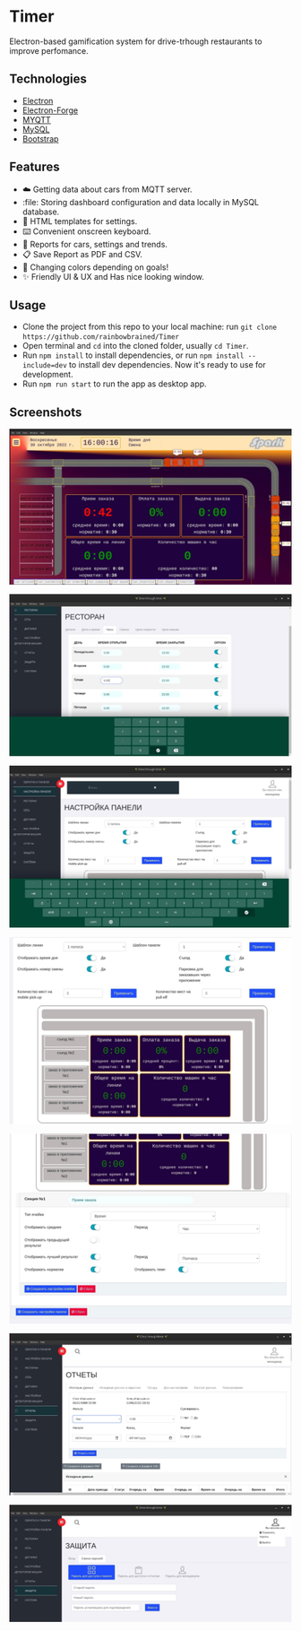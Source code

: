 # Timer
Electron-based gamification  system for drive-trhough restaurants to improve perfomance.


## Technologies
- [Electron](https://electronjs.org/)
- [Electron-Forge](https://www.electronforge.io/) 
- [MYQTT](https://www.npmjs.com/package/mqtt/)
- [MySQL](https://www.npmjs.com/package/mysql/) 
- [Bootstrap](https://getbootstrap.com/)  

## Features
- :cloud: Getting data about cars from MQTT server.
- :file: Storing dashboard configuration and data locally in MySQL database.
- :key: HTML templates for settings.
- :keyboard: Convenient onscreen keyboard.
- :bookmark_tabs: Reports for cars, settings and trends.
- :clipboard: Save Report as PDF and CSV.
- :car: Changing colors depending on goals!
- :sparkles: Friendly UI & UX and Has nice looking window. 

## Usage 
- Clone the project from this repo to your local machine: run `git clone https://github.com/rainbowbrained/Timer` 
- Open terminal and `cd` into the cloned folder, usually `cd Timer`. 
- Run `npm install` to install dependencies, or run `npm install --include=dev` to install dev dependencies. Now it's ready to use for development.
- Run `npm run start` to run the app as desktop app.  


## Screenshots
<p align="center">
  <img src="https://github.com/rainbowbrained/Timer/blob/main/screenshots/dashboard.jpg?raw=true" />
</p>

<p align="center">
  <img src="https://github.com/rainbowbrained/Timer/blob/main/screenshots/keyboard1.jpg?raw=true" />
</p>

<p align="center">
  <img src="https://github.com/rainbowbrained/Timer/blob/main/screenshots/keayboard2.jpg?raw=true" />
</p>

<p align="center">
  <img src="https://github.com/rainbowbrained/Timer/blob/main/screenshots/settings1.jpg?raw=true" />
</p>

<p align="center">
  <img src="https://github.com/rainbowbrained/Timer/blob/main/screenshots/settings2.jpg?raw=true" />
</p>

<p align="center">
  <img src="https://github.com/rainbowbrained/Timer/blob/main/screenshots/reports.jpg?raw=true" />
</p>

<p align="center">
  <img src="https://github.com/rainbowbrained/Timer/blob/main/screenshots/security.jpg?raw=true" />
</p>

